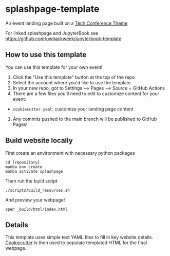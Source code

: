 # splashpage-template
An event landing page built on a [Tech Conference Theme](https://themes.3rdwavemedia.com/demo/bs5/devconf/)

For linked splashpage and JupyterBook see https://github.com/uwhackweek/jupyterbook-template

## How to use this template

You can use this template for your own event!

1. Click the "Use this template" button at the top of the repo
1. Select the account where you'd like to use the template.
1. In your new repo, got to Settings --> Pages --> Source = GitHub Actions
1. There are a few files you'll need to edit to customize content for your event:
  * `cookiecutter.yaml`:  customize your landing page content
1. Any commits pushed to the main branch will be published to GitHub Pages!

## Build website locally

First create an environment with necessary python packages
```
cd [repository]
mamba env create
mamba activate splashpage
```

Then run the build script
```
./scripts/build_resources.sh
```

And preview your webpage!
```
open _build/html/index.html 
```

## Details

This template uses simple text YAML files to fill in key website details. [Cookiecutter](https://cookiecutter.readthedocs.io/en/stable/README.html) is then used to populate templated HTML for the final webpage.
